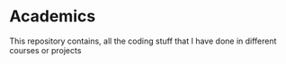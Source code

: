 # Academics
This repository contains, all the coding stuff that I have done in different courses or projects
